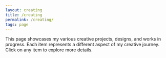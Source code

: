 ```yaml
---
layout: creating
title: /creating
permalink: /creating/
tags: page
---
```


This page showcases my various creative projects, designs, and works in progress. Each item represents a different aspect of my creative journey. Click on any item to explore more details.
